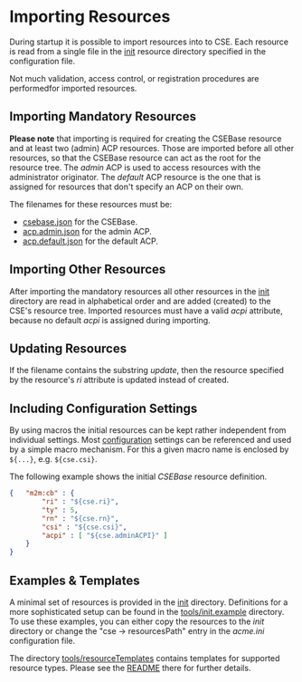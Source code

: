 # Importing Resources

During startup it is possible to import resources into to CSE. Each resource is read from a single file in the [init](../init) resource directory specified in the configuration file.

Not much validation, access control, or registration procedures are performedfor imported resources.

## Importing Mandatory Resources

**Please note** that importing is required for creating the CSEBase resource and at least two (admin) ACP resources. Those are imported before all other resources, so that the CSEBase resource can act as the root for the resource tree. The *admin* ACP is used to access resources with the administrator originator. The *default* ACP resource is the one that is assigned for resources that don't specify an ACP on their own.

The filenames for these resources must be:

- [csebase.json](../init/csebase.json) for the CSEBase.
- [acp.admin.json](../init/acp.admin.json) for the admin ACP.
- [acp.default.json](../init/acp.default.json) for the default ACP.

## Importing Other Resources

After importing the mandatory resources all other resources in the [init](../init) directory are read in alphabetical order and are added (created) to the CSE's resource tree. Imported resources must have a valid *acpi* attribute, because no default *acpi* is assigned during importing.

## Updating Resources

If the filename contains the substring *update*, then the resource specified by the resource's *ri* attribute is updated instead of created.

## Including Configuration Settings

By using macros the initial resources can be kept rather independent from individual settings. Most [configuration](Configuration.md) settings can be referenced and used by a simple macro mechanism. For this a given macro name is enclosed by  ```${...}```, e.g. ```${cse.csi}```.

The following example shows the initial *CSEBase* resource definition.

```json
{	"m2m:cb" : {
		"ri" : "${cse.ri}",
		"ty" : 5,
		"rn" : "${cse.rn}",
		"csi" : "${cse.csi}",
		"acpi" : [ "${cse.adminACPI}" ]
	}
}
```

## Examples & Templates

A minimal set of resources is provided in the [init](../init) directory. Definitions for a more sophisticated setup can be found in the [tools/init.example](../tools/init.example) directory. To use these examples, you can either copy the resources to the *init* directory or change the "cse -> resourcesPath" entry in the *acme.ini* configuration file.

The directory [tools/resourceTemplates](../tools/resourceTemplates) contains templates for supported resource types. Please see the [README](../tools/resourceTemplates/README.md) there for further details.
